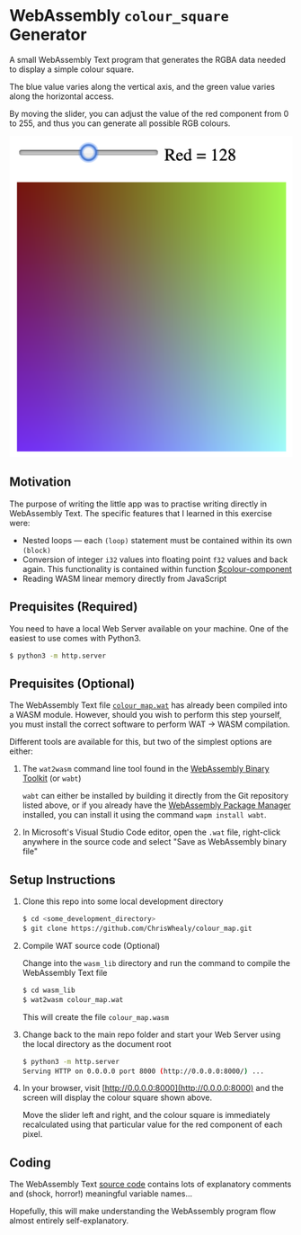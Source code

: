 # WebAssembly `colour_square` Generator

A small WebAssembly Text program that generates the RGBA data needed to display a simple colour square.

The blue value varies along the vertical axis, and the green value varies along the horizontal access.

By moving the slider, you can adjust the value of the red component from 0 to 255, and thus you can generate all possible RGB colours.

![Screenshot](./Screenshot.png)

## Motivation

The purpose of writing the little app was to practise writing directly in WebAssembly Text.  The specific features that I learned in this exercise were:

* Nested loops &mdash; each `(loop)` statement must be contained within its own `(block)`
* Conversion of integer `i32` values into floating point `f32` values and back again.  This functionality is contained within function [$colour-component](https://github.com/ChrisWhealy/colour_map/blob/master/wasm_lib/colour_map.wat#L14)
* Reading WASM linear memory directly from JavaScript

## Prequisites (Required)

You need to have a local Web Server available on your machine.  One of the easiest to use comes with Python3.

```bash
$ python3 -m http.server
```


## Prequisites (Optional)

The WebAssembly Text file [`colour_map.wat`](./wasm_lib/colour_map.wat) has already been compiled into a WASM module.  However, should you wish to perform this step yourself, you must install the correct software to perform WAT -> WASM compilation.

Different tools are available for this, but two of the simplest options are either:

1. The `wat2wasm` command line tool found in the [WebAssembly Binary Toolkit](https://github.com/WebAssembly/wabt) (or `wabt`)

    `wabt` can either be installed by building it directly from the Git repository listed above, or if you already have the [WebAssembly Package Manager](https://wapm.io/package/wabt) installed, you can install it using the command `wapm install wabt`.

1. In Microsoft's Visual Studio Code editor, open the `.wat` file, right-click anywhere in the source code and select "Save as WebAssembly binary file"

## Setup Instructions

1. Clone this repo into some local development directory

    ```bash
    $ cd <some_development_directory>
    $ git clone https://github.com/ChrisWhealy/colour_map.git
    ```

1. Compile WAT source code (Optional)

    Change into the `wasm_lib` directory and run the command to compile the WebAssembly Text file

    ```bash
    $ cd wasm_lib
    $ wat2wasm colour_map.wat
    ```

    This will create the file `colour_map.wasm`

1. Change back to the main repo folder and start your Web Server using the local directory as the document root

    ```bash
    $ python3 -m http.server
    Serving HTTP on 0.0.0.0 port 8000 (http://0.0.0.0:8000/) ...
    ```

1. In your browser, visit [http://0.0.0.0:8000](http://0.0.0.0:8000) and the screen will display the colour square shown above.

    Move the slider left and right, and the colour square is immediately recalculated using that particular value for the red component of each pixel.

## Coding

The WebAssembly Text [source code](./wasm_lib/colour_map.wat) contains lots of explanatory comments and (shock, horror!) meaningful variable names...

Hopefully, this will make understanding the WebAssembly program flow almost entirely self-explanatory.

